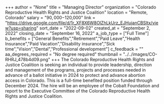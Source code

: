 +++
author = "None"
title = "Managing Director"
organization = "Colorado Reproductive Health Rights and Justice Coalition"
location = "Remote, Colorado"
salary = "$90,000-$120,000"
link = "https://drive.google.com/file/d/1r_XF8X6W8OlZhLkUrz_EJHujanCBSltx/view?usp=sharing"
sort_date = "2022-09-02"
created_at = "September 2, 2022"
closing_date = "September 16, 2022"
a_job_type = ["Full Time"]
b_benefits = ["General Benefits","Retirement","Paid Leave","Health Insurance","Paid Vacation","Disability insurance","Sick time","Vision","Dental","Professional development"]
c_feedback = ""
aa_degrees_required = "No degree required"
thumbnail = "../../images/CO-RHRJ_478b4d09.png"
+++
The Colorado Reproductive Health Rights and Justice Coalition is seeking an individual to provide leadership, direction and management of the programs, projects and processes needed in advance of a ballot initiative in 2024 to protect and advance abortion access in Colorado. This is a full-time benefited position funded through December 2024. The hire will be an employee of the Cobalt Foundation and report to the Executive Committee of the Colorado Reproductive Health Rights and Justice Coalition.